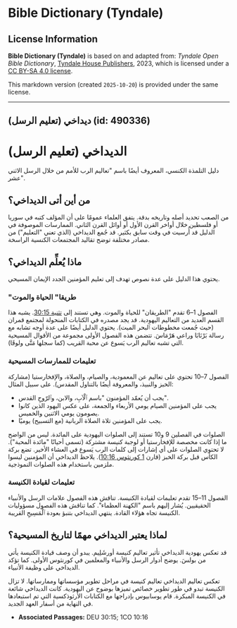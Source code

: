 # Bible Dictionary (Tyndale)

## License Information

**Bible Dictionary (Tyndale)** is based on and adapted from: _Tyndale Open Bible Dictionary_, [Tyndale House Publishers](https://tyndaleopenresources.com/), 2023, which is licensed under a [CC BY-SA 4.0 license](https://creativecommons.org/licenses/by-sa/4.0/legalcode.en).

This markdown version (created `2025-10-20`) is provided under the same license.



--------------------------------

## ديداخي (تعليم الرسل) (id: 490336)

الديداخي (تعليم الرسل)
======================

دليل التلمذة الكنسي، المعروف أيضًا باسم "تعاليم الرب للأمم من خلال الرسل الاثني عشر".

من أين أتى الديداخي؟
--------------------

من الصعب تحديد أصله وتاريخه بدقة. يتفق العلماء عمومًا على أن المؤلف كتبه في سوريا أو فلسطين خلال أواخر القرن الأول أو أوائل القرن الثاني. الممارسات الموصوفة في الدليل قد أُرسيت في وقت سابق بكثير. قد جُمع الديداخي (الذي تعني "التعليم") من مصادر مختلفة توضح تقاليد المجتمعات الكنسية الراسخة.

ماذا يُعلِّم الديداخي؟
----------------------

يحتوي هذا الدليل على عدة نصوص تهدف إلى تعليم المؤمنين الجدد الإيمان المسيحي.

### "طريقا" الحياة والموت

الفصول 1–6 تقدم "الطريقان" للحياة والموت. وهي تستند إلى [تثنية 30:15](https://ref.ly/Deut30:15). يشبه هذا القسم العديد من التعاليم اليهودية. قد يجد مصدره في الكتابات المنحولة لمجتمع قمران (حيث جُمعت مخطوطات ٱلبحر الميت). يحتوي الدليل أيضًا على عدة أوجه تشابه مع رسالة بَرْنَابَا وراعي هَرْمَاسَ. تتضمن هذه الفصول الأولى مجموعة من الأقوال المسيحية التي تشبه تعاليم الرب يَسوع عن محبة القريب (كما سجلها مَتَّى ولوقَا).

### تعليمات للممارسات المسيحية

الفصول 7–10 تحتوي على تعاليم عن المعمودية، والصيام، والصلاة، والإفخارستيا (مشاركة الخبز والنبيذ، والمعروفة أيضًا بالتناول المقدس). على سبيل المثال:

* يجب أن يُعمّد المؤمنون "باسم ٱلْآبِ، والابن، وٱلرّوحِ القدس".
* يجب على المؤمنين الصيام يومي الأربعاء والجمعة، على عكس اليهود الذين كانوا يصومون يومي الاثنين والخميس.
* يجب على المؤمنين تلاة الصلاة الربانية (مع التسبيح) يوميًا.

الصلوات في الفصلين 9 و10 تستند إلى الصلوات اليهودية على المائدة. ليس من الواضح ما إذا كانت مخصصة للإفخارستيا أو لوجبة كنيسة مشتركة (تسمى أحيانًا "مائدة المحبة"). لا تحتوي الصلوات على أي إشارات إلى كلمات الرب يَسوع في العشاء الأخير. تضع بركة الكأس قبل بركة الخبز (قارن [1 كورنثوس 10:16](https://ref.ly/1Cor10:16)). يلاحظ الديداخي أن المؤمنين ليسوا ملزمين باستخدام هذه الصلوات النموذجية.

### تعليمات لقيادة الكنيسة

الفصول 11–15 تقدم تعليمات لقيادة الكنيسة. تناقش هذه الفصول علامات الرسل والأنبياء الحقيقيين. يُشار إليهم باسم "الكهنة العظماء". كما تناقش هذه الفصول مسؤوليات الكنيسة تجاه هؤلاء القادة. ينتهي الديداخي بتنبؤ بعودة ٱلْمَسِيحِ القريبة.

لماذا يعتبر الديداخي مهمًا لتاريخ المسيحية؟
-------------------------------------------

قد تعكس يهودية الديداخي تأثير تعاليم كنيسة أورشَلِيم. يبدو أن وصف قيادة الكنيسة يأتي من بولسَ. يوضح أدوار الرسل والأنبياء والمعلمين في كورنثوس الأولى. كما تؤكد الديداخي على وظيفة الأنبياء.

تعكس تعاليم الديداخي تعاليم كنيسة في مراحل تطوير مؤسساتها وممارساتها. لا تزال الكنيسة تبدو في طور تطوير خصائص تميزها بوضوح عن اليهودية. كانت الديداخي شائعة في الكنيسة المبكرة. قام يوسابيوس بإدراجها مع الكتابات الأرثوذكسية التي تم استبعادها في النهاية من أسفار العهد الجديد.

* **Associated Passages:** DEU 30:15; 1CO 10:16


